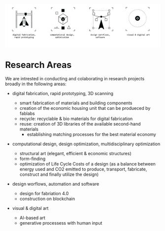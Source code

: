 
![](../assets/research/graphics-master-areas.png)
# Research Areas


We are intrested in conducting and colaborating in research projects broadly in the following areas:

- digital fabrication, rapid prototyping, 3D scanning
	- smart fabrication of materials and building components
	- creation of the economic housing unit that can be produeced by fablabs
	- recycle: recyclable & bio materials for digital fabrication
	- reuse: creation of 3D libraries of the available second-hand materials
      - establishing matching processes for the best material economy


- computational design, design optimization, multidisciplinary optimization
  	- structural art (elegant, efficient & economic structures)
	- form-finding
	- optimization of Life Cycle Costs of a design (as a balance between energy used and CO2 emitted to produce, transport, fabricate, construct and finally utilize the design)

- design worflows, automation and software
	- design for fabriation 4.0
	- construction on blockchain

- visual & digital art
	- AI-based art
	- generative processess with human input
